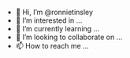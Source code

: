 - 👋 Hi, I’m @ronnietinsley
- 👀 I’m interested in ...
- 🌱 I’m currently learning ...
- 💞️ I’m looking to collaborate on ...
- 📫 How to reach me ...

<!---
ronnietinsley/ronnietinsley is a ✨ special ✨ repository because its `README.md` (this file) appears on your GitHub profile.
You can click the Preview link to take a look at your changes.
--->
